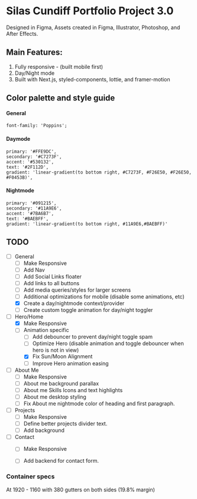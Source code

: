 # Silas Cundiff Portfolio Project 3.0

Designed in Figma, Assets created in Figma, Illustrator, Photoshop, and After Effects.



## Main Features:
  1. Fully responsive - (built mobile first)
  2. Day/Night mode
  3. Built with Next.js, styled-components, lottie, and framer-motion
  

## Color palette and style guide

  #### General
    font-family: 'Poppins';
  
  #### Daymode
    primary: '#FFE9DC',
    secondary: '#C7273F',
    accent: '#530132',
    text: '#2F112D',
    gradient: 'linear-gradient(to bottom right, #C7273F, #F26E50, #F26E50, #F0453B)',


  #### Nightmode
    primary: '#091215',
    secondary: '#11A9E6',
    accent: '#7BA6B7',
    text: '#BAEBFF',
    gradient: 'linear-gradient(to bottom right, #11A9E6,#BAEBFF)'


  ## TODO
  - [ ] General
    - [ ] Make Responsive
    - [ ] Add Nav
    - [ ] Add Social Links floater
    - [ ] Add links to all buttons
    - [ ] Add media queries/styles for larger screens
    - [ ] Additional optimizations for mobile (disable some animations, etc)
    - [x] Create a day/nightmode context/provider
    - [ ] Create custom toggle animation for day/night toggler
  - [ ] Hero/Home
    - [x] Make Responsive
    - [ ] Animation specific
      - [ ] Add debouncer to prevent day/night toggle spam
      - [ ] Optimize Hero (disable animation and toggle debouncer when hero is not in view)
      - [x] Fix Sun/Moon Alignment
      - [ ] Improve Hero animation easing
  - [ ] About Me
    - [ ] Make Responsive
    - [ ] About me background parallax
    - [ ] About me Skills Icons and text highlights
    - [ ] About me desktop styling
    - [ ] Fix About me nightmode color of heading and first paragraph.
  - [ ] Projects
    - [ ] Make Responsive
    - [ ] Define better projects divider text. 
    - [ ] Add background
  - [ ] Contact
    - [ ] Make Responsive
    - [ ] Add backend for contact form.


 ### Container specs
  At 1920 - 1160 with 380 gutters on both sides (19.8% margin)